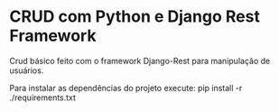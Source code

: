 # CRUD com Python e Django Rest Framework

Crud básico feito com o framework Django-Rest para manipulação de usuários.

Para instalar as dependências do projeto execute: pip install -r ./requirements.txt
